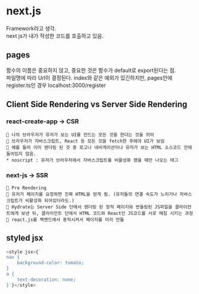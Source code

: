 # next.js
Framework라고 생각. <br/>
next js가 내가 작성한 코드를 호출하고 있음.
## pages 
함수의 이름은 중요하지 않고, 중요한 것은 함수가 default로 export된다는 점. <br/>
파일명에 따라 Url이 결정된다. index와 같은 예외가 있긴하지만, pages안에 register.ts인 경우 localhost:3000/register


## Client Side Rendering vs Server Side Rendering
### react-create-app -> CSR <br/>
    📌 나의 브라우저가 유저가 보는 UI를 만드는 모든 것을 한다는 것을 의미
    📌 브라우저가 자바스크립트, React 등 모든 것을 fetch한 후에야 UI가 보임
    📌 예를 들어 이미 렌더링 된 것 중 로고나 네비게이션이나 유저가 보는 HTML 소스코드 안에 들어있지 않음.
    * noscript : 유저가 브라우저에서 자바스크립트를 비활성화 했을 때만 나오는 태그

### next-js          -> SSR <br/> 
    📌 Pre Rendering
    📌 유저가 페이지를 요청하면 진짜 HTML을 얻게 됨. (유저들의 연결 속도가 느리거나 자바스크립트가 비활성화 되어있더라도.)
    📌 Hydrate는 Server Side 단에서 렌더링 된 정적 페이지와 번들링된 JS파일을 클라이언트에게 보낸 뒤, 클라이언트 단에서 HTML 코드와 React인 JS코드를 서로 매칭 시키는 과정
    📌 react.js를 백엔드에서 동작시켜서 페이지를 미리 만듦

## styled jsx
```javascript
<style jsx>{`
nav {
    background-color: tomato;
}
a {
    text-decoration: none;
}`}</style>
```